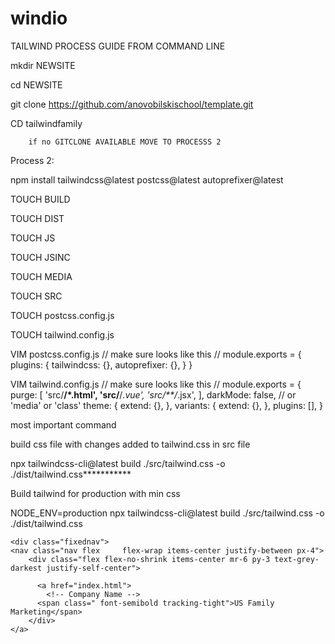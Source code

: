 # windio

TAILWIND PROCESS GUIDE FROM COMMAND LINE

mkdir NEWSITE

cd NEWSITE

git clone https://github.com/anovobilskischool/template.git

CD tailwindfamily
	
		if no GITCLONE AVAILABLE MOVE TO PROCESSS 2

Process 2:

npm install tailwindcss@latest postcss@latest autoprefixer@latest

TOUCH BUILD

TOUCH DIST

TOUCH JS

TOUCH JSINC

TOUCH  MEDIA

TOUCH SRC

TOUCH postcss.config.js

TOUCH tailwind.config.js

VIM postcss.config.js
// make sure looks like this //
module.exports = {
    plugins: {
      tailwindcss: {},
      autoprefixer: {},
    }
  }


VIM tailwind.config.js
// make sure looks like this //
module.exports = {
  purge: [
    'src/**/*.html',
    'src/**/*.vue',
    'src/**/*.jsx',
  ],
  darkMode: false, // or 'media' or 'class'
  theme: {
    extend: {},
  },
  variants: {
    extend: {},
  },
  plugins: [],
}

most important command

build css file with changes added to tailwind.css in src file

npx tailwindcss-cli@latest build ./src/tailwind.css -o ./dist/tailwind.css***********








Build tailwind for production with min css

NODE_ENV=production npx tailwindcss-cli@latest build ./src/tailwind.css -o ./dist/tailwind.css



<div class="flex">
  <div class="flex-1 ...">
    <!-- Will grow and shrink as needed without taking initial size into account -->
  </div>
  <div class="flex-1 ...">
    <!-- Will grow and shrink as needed without taking initial size into account -->
  </div>
  <div class="flex-1 ...">
    <!-- Will grow and shrink as needed without taking initial size into account -->
  </div>
</div>

    <div class="fixednav">
    <nav class="nav flex 	 flex-wrap items-center justify-between px-4">
        <div class="flex flex-no-shrink items-center mr-6 py-3 text-grey-darkest justify-self-center">
          	
          <a href="index.html">
            <!-- Company Name -->
          <span class=" font-semibold tracking-tight">US Family Marketing</span>
        </div>
    </a>



